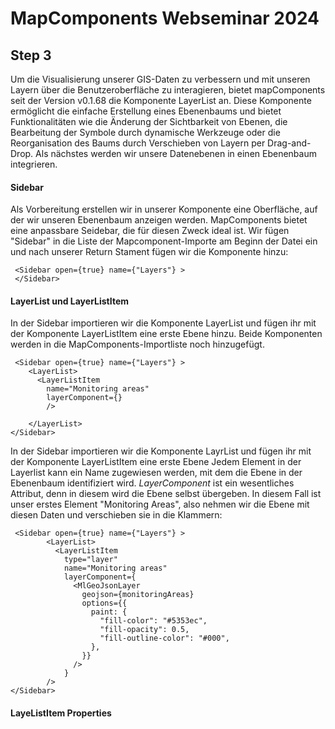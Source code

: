 # MapComponents Webseminar 2024

## Step 3

Um die Visualisierung unserer GIS-Daten zu verbessern und mit unseren Layern über die Benutzeroberfläche zu interagieren, bietet mapComponents seit der Version v0.1.68 die Komponente LayerList an. Diese Komponente ermöglicht die einfache Erstellung eines Ebenenbaums und bietet Funktionalitäten wie die Änderung der Sichtbarkeit von Ebenen, die Bearbeitung der Symbole durch dynamische Werkzeuge oder die Reorganisation des Baums durch Verschieben von Layern per Drag-and-Drop.
Als nächstes werden wir unsere Datenebenen in einen Ebenenbaum integrieren. 

#### Sidebar
Als Vorbereitung erstellen wir in unserer Komponente eine Oberfläche, auf der wir unseren Ebenenbaum anzeigen werden. MapComponents bietet eine anpassbare Seidebar, die für diesen Zweck ideal ist. 
Wir fügen "Sidebar" in die Liste der Mapcomponent-Importe am Beginn der Datei ein und nach unserer Return Stament fügen wir die Komponente hinzu:  

```
 <Sidebar open={true} name={"Layers"} >
 </Sidebar>

```

#### LayerList und LayerListItem
In der Sidebar importieren wir die Komponente LayerList und fügen ihr mit der Komponente LayerListItem eine erste Ebene hinzu. Beide Komponenten werden in die MapComponents-Importliste noch hinzugefügt. 

```
 <Sidebar open={true} name={"Layers"} >
    <LayerList>
      <LayerListItem       
        name="Monitoring areas"            
        layerComponent={} 
        />
         
    </LayerList>
</Sidebar>
```
In der Sidebar importieren wir die Komponente LayrList und fügen ihr mit der Komponente LayerListItem eine erste Ebene Jedem Element in der Layerlist kann ein Name zugewiesen werden, mit dem die Ebene in der Ebenenbaum identifiziert wird. 
*LayerComponent* ist ein wesentliches Attribut, denn in diesem  wird die Ebene selbst übergeben. In diesem Fall ist unser erstes Element "Monitoring Areas", also nehmen wir die Ebene mit diesen Daten und verschieben sie in die Klammern: 

```
 <Sidebar open={true} name={"Layers"} >
        <LayerList>
          <LayerListItem 
            type="layer"
            name="Monitoring areas"            
            layerComponent={
              <MlGeoJsonLayer
                geojson={monitoringAreas}
                options={{
                  paint: {
                    "fill-color": "#5353ec",
                    "fill-opacity": 0.5,
                    "fill-outline-color": "#000",
                  },
                }}
              />
            }
        />
</Sidebar>
```
#### LayeListItem Properties

